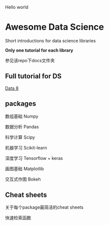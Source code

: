 Hello world
# Awesome Data Science
Short introductions for data science libraries

**Only one tutorial for each library**

参见该repo下docs文件夹

## Full tutorial for DS

[Data 8](http://data8.org/fa18/)



## packages

数组基础 Numpy

数据分析 Pandas

科学计算 Scipy

机器学习 Scikit-learn

深度学习 Tensorflow + keras

画图基础 Matplotlib

交互式作图 Bokeh



## Cheat sheets

关于每个package最简洁的cheat sheets

快速检索函数